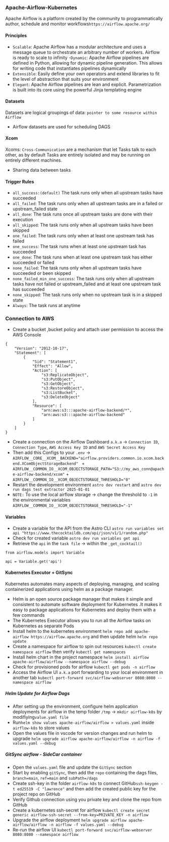 ### Apache-Airflow-Kubernetes
Apache Airflow is a platform created by the community to programmatically author, schedule and monitor workflows`https://airflow.apache.org/`
#### Principles
- `Scalable`: Apache Airflow has a modular architecture and uses a message queue to orchestrate an arbitrary number of workers. Airflow is ready to scale to infinity
-`Dynamic`: Apache Airflow pipelines are defined in Python, allowing for dynamic pipeline generation. This allows for writing code that instantiates pipelines dynamically
- `Extensible`: Easily define your own operators and extend libraries to fit the level of abstraction that suits your environment
- `Elegant`: Apache Airflow pipelines are lean and explicit. Parametrization is built into its core using the powerful Jinja templating engine
#### Datasets
Datasets are logical groupings of data: `pointer to some resource within Airflow`
- Airflow datasets are used for scheduling DAGS
#### Xcom
Xcoms: `Cross-Communication` are a mechanism that let Tasks talk to each other, as by default Tasks are entirely isolated and may be running on entirely different machines.
- Sharing data between tasks
#### Trigger Rules
- `all_success:(default)` The task runs only when all upstream tasks have succeeded
- `all_failed`: The task runs only when all upstream tasks are in a failed or upstream_failed state
- `all_done`: The task runs once all upstream tasks are done with their execution
- `all_skipped`: The task runs only when all upstream tasks have been skipped
- `one_failed`: The task runs only when at least one upstream task has failed
- `one_success`: The task runs when at least one upstream task has succeeded
- `one_done`: The task runs when at least one upstream task has either succeeded or failed
- `none_failed`: The task runs only when all upstream tasks have succeeded or been skipped
- `none_failed_min_one_success`: The task runs only when all upstream tasks have not failed or upstream_failed and at least one upstream task has succeeded
- `none_skipped`: The task runs only when no upstream task is in a skipped state
- `Always`: The task runs at anytime
### Connection to AWS
- Create a bucket ,bucket policy and attach user permission to access the AWS Console  
```
{
    "Version": "2012-10-17",
    "Statement": [
        {
            "Sid": "Statement1",
            "Effect": "Allow",
            "Action": [
                "s3:ReplicateObject",
                "s3:PutObject",
                "s3:GetObject",
                "s3:RestoreObject",
                "s3:ListBucket",
                "s3:DeleteObject"
            ],
            "Resource": [
                "arn:aws:s3:::apache-airflow-backend/*",
                "arn:aws:s3:::apache-airflow-backend"
            ]
        }
    ]
}
```
- Create a connection on the Airflow Dashboard `a.k.a` -> `Connection ID`, `Connection Type`, `AWS Access Key ID` and `AWS Secret Access Key`
- Then add this Configs to your `.env` -> `AIRFLOW__CORE__XCOM__BACKEND="airflow.providers.common.io.xcom.backend.XComObjectStorageBackend" ` + `AIRFLOW__COMMON_IO__XCOM_OBJECTSTORAGE_PATH="S3://my_aws_conn@apache-airflow-backend/xcom"` + `AIRFLOW__COMMON_IO__XCOM_OBJECTSTORAGE_THRESHOLD="0"`
- Restart the development environment `astro dev restart` and `astro dev run dags test extractor 2025-01-01`
- `NOTE:` To use the local airflow storage -> change the threshold to `-1` in the environmental variables `AIRFLOW__COMMON_IO__XCOM_OBJECTSTORAGE_THRESHOLD="-1"` 
#### Variables
- Create a variable for the API from the Astro CLI `astro run variables set api "https://www.thecocktaildb.com/api/json/v1/1/random.php"`
- Check for created variable `astro dev run variables get api `
- Retrieve the `api` in the `task file` -> within the `_get_cocktail()`
```
from airflow.models import Variable

api = Variable.get('api')
```
#### Kubernetes Executor + GitSync
Kubernetes automates many aspects of deploying, managing, and scaling containerized applications using helm as a package manager.
- Helm is an open source package manager that makes it simple and consistent to automate software deployment for Kubernetes .It makes it easy to package applications for Kubernetes and deploy them with a few commands
- The Kubernetes Executor allows you to run all the Airflow tasks on Kubernetes as separate Pods
- Install helm to the kubernetes environment `helm repo add apache-airflow https://airflow.apache.org` and then update helm `helm repo update`
- Create a namespace for airflow to spin out resources `kubectl create namespace airflow` then verify `kubectl get namespaces`
- Install helm chart in the project namespace `helm install airflow apache-airflow/airflow --namespace airflow --debug`
- Check for provisioned pods for airflow `kubectl get pods -n airflow`
- Access the Airflow UI `a.k.a` port forwarding to your local environment in another tab `kubectl port-forward svc/airflow-webserver 8080:8080 --namespace airflow`
##### Helm Update for Airflow Dags 
- After setting up the environment, configure helm application deployments for airflow in the temp folder `/tmp` -> `mkdir airflow-k8s` by modifiying`value.yaml file`
- Run`helm show values apache-airflow/airflow > values.yaml` inside `airflow-k8s` to store values
- Open the values file in vscode for version changes and run helm to upgrade `helm upgrade airflow apache-airflow/airflow -n airflow -f values.yaml --debug`
##### GitSync airflow - SideCar container
- Open the `values.yaml` file and update the `GitSync` section
- Start by enabling `gitSync`, then add the `repo` containing the dags files, `branch=main`, `ref=main` and `subPath=/dags`
- Create ssh-key in the folder `airflow-k8s` to connect GitHub`ssh-keygen -t ed25519 -C "lawrence"` and then add the created public key for the project repo on GitHub
- Verify Github connection using you private key and clone the repo from GitHub 
- Create a kubernetes ssh-secret for airflow `kubectl create secret generic airflow-ssh-secret --from-key=PRIVATE_KEY -n airflow`
- Upgrade the airflow deployment `helm upgrade airflow apache-airflow/airflow -n airflow -f values.yaml --debug`
- Re-run the airflow UI `kubectl port-forward svc/airflow-webserver 8080:8080 --namespace airflow`
